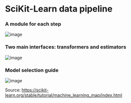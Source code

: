 # SciKit-Learn data pipeline

### A module for each step

![image](https://user-images.githubusercontent.com/17080117/149217109-bc6d265a-63ae-457a-96b9-d78e8a44866b.png)

### Two main interfaces: transformers and estimators

![image](https://user-images.githubusercontent.com/17080117/149217164-e26bc0e6-303f-4508-ae1c-44d63f8e96f2.png)

### Model selection guide

![image](https://user-images.githubusercontent.com/17080117/149217553-371697af-0faf-4edb-83dd-90b0ed598983.png)

Source: https://scikit-learn.org/stable/tutorial/machine_learning_map/index.html
